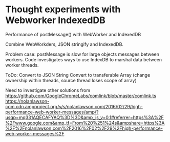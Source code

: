 # Thought experiments with Webworker IndexedDB
Performance of postMessage() with WebWorker and IndexedDB 


Combine WebWorkders, JSON stringify and IndexedDB.  

Problem case:
postMessage is slow for large objects messages between workers.  Code investigates ways to use IndexDB to marshal data between worker threads.

ToDo:
Convert to JSON String
Convert to transferable Array (change ownership within threads, source thread loses scope of array)

Need to investigate other solutions from 
https://github.com/GoogleChromeLabs/comlink/blob/master/comlink.ts
https://nolanlawson-com.cdn.ampproject.org/v/s/nolanlawson.com/2016/02/29/high-performance-web-worker-messages/amp/?usqp=mq331AQECAFYAQ%3D%3D&amp_js_v=0.1#referrer=https%3A%2F%2Fwww.google.com&amp_tf=From%20%251%24s&ampshare=https%3A%2F%2Fnolanlawson.com%2F2016%2F02%2F29%2Fhigh-performance-web-worker-messages%2F
